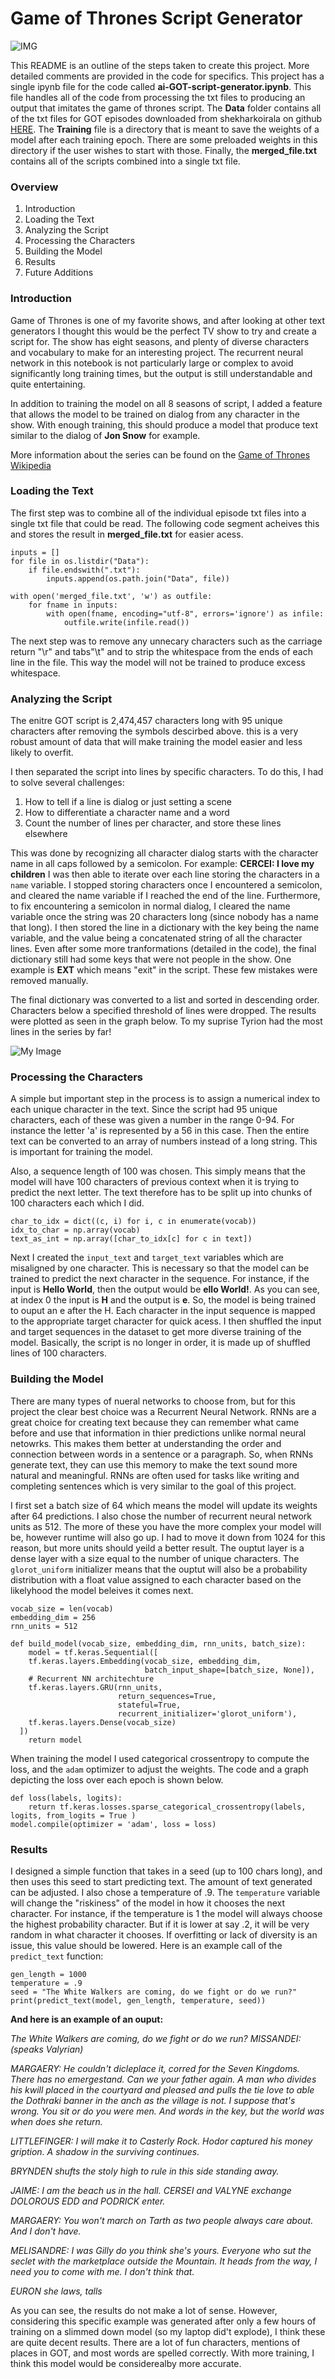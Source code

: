 # Game of Thrones Script Generator
![IMG](https://media0.giphy.com/media/v1.Y2lkPTc5MGI3NjExMTRkaGdrbWsydzZqemlsMmY4c3E1N2RqNzZkeWZ0aDB5dG0xemRoeiZlcD12MV9naWZzX3NlYXJjaCZjdD1n/3oEjI1erPMTMBFmNHi/giphy.gif)

This README is an outline of the steps taken to create this project. More detailed comments are provided in the code for specifics. This project has a single ipynb file for the code called **ai-GOT-script-generator.ipynb**. This file handles all of the code from processing the txt files to producing an output that imitates the game of thrones script. The **Data** folder contains all of the txt files for GOT episodes downloaded from shekharkoirala on github [HERE](https://github.com/shekharkoirala/Game_of_Thrones). The **Training** file is a directory that is meant to save the weights of a model after each training epoch. There are some preloaded weights in this directory if the user wishes to start with those. Finally, the **merged_file.txt** contains all of the scripts combined into a single txt file. 

### Overview
1. Introduction
2. Loading the Text
3. Analyzing the Script
4. Processing the Characters
5. Building the Model
6. Results
7. Future Additions


### Introduction
Game of Thrones is one of my favorite shows, and after looking at other text generators I thought this would be the perfect TV show to try and create a script for. The show has eight seasons, and plenty of diverse characters and vocabulary to make for an interesting project. The recurrent neural network in this notebook is not particularly large or complex to avoid significantly long training times, but the output is still understandable and quite entertaining. 

In addition to training the model on all 8 seasons of script, I added a feature that allows the model to be trained on dialog from any character in the show. With enough training, this should produce a model that produce text similar to the dialog of **Jon Snow** for example. 

More information about the series can be found on the [Game of Thrones Wikipedia](https://en.wikipedia.org/wiki/Game_of_Thrones)

### Loading the Text
The first step was to combine all of the individual episode txt files into a single txt file that could be read. The following code segment acheives this and stores the result in **merged_file.txt** for easier acess.

```
inputs = []
for file in os.listdir("Data"):
    if file.endswith(".txt"):
        inputs.append(os.path.join("Data", file))

with open('merged_file.txt', 'w') as outfile:
    for fname in inputs:
        with open(fname, encoding="utf-8", errors='ignore') as infile:
            outfile.write(infile.read())
```
The next step was to remove any unnecary characters such as the carriage return "\r" and tabs"\t" and to strip the whitespace from the ends of each line in the file. This way the model will not be trained to produce excess whitespace. 

### Analyzing the Script
The enitre GOT script is 2,474,457 characters long with 95 unique characters after removing the symbols descirbed above. this is a very robust amount of data that will make training the model easier and less likely to overfit. 

I then separated the script into lines by specific characters. To do this, I had to solve several challenges:
1. How to tell if a line is dialog or just setting a scene
2. How to differentiate a character name and a word
3. Count the number of lines per character, and store these lines elsewhere

This was done by recognizing all character dialog starts with the character name in all caps followed by a semicolon. For example: **CERCEI: I love my children**
I was then able to iterate over each line storing the characters in a `name` variable. I stopped storing characters once I encountered a semicolon, and cleared the name variable if I reached the end of the line. Furthermore, to fix encountering a semicolon in normal dialog, I cleared the name variable once the string was 20 characters long (since nobody has a name that long). I then stored the line in a dictionary with the key being the name variable, and the value being a concatenated string of all the character lines. Even after some more tranformations (detailed in the code), the final dictionary still had some keys that were not people in the show. One example is **EXT** which means "exit" in the script. These few mistakes were removed manually.

The final dictionary was converted to a list and sorted in descending order. Characters below a specified threshold of lines were dropped. The results were plotted as seen in the graph below. To my suprise Tyrion had the most lines in the series by far!

![My Image](images/my-image.jpg)

### Processing the Characters
A simple but important step in the process is to assign a numerical index to each unique character in the text. Since the script had 95 unique characters, each of these was given a number in the range 0-94. For instance the letter 'a' is represented by a 56 in this case. Then the entire text can be converted to an array of numbers instead of a long string. This is important for training the model.

Also, a sequence length of 100 was chosen. This simply means that the model will have 100 characters of previous context when it is trying to predict the next letter. The text therefore has to be split up into chunks of 100 characters each which I did. 
```
char_to_idx = dict((c, i) for i, c in enumerate(vocab))
idx_to_char = np.array(vocab)
text_as_int = np.array([char_to_idx[c] for c in text])
```

Next I created the `input_text` and `target_text` variables which are misaligned by one character. This is necessary so that the model can be trained to predict the next character in the sequence. For instance, if the input is **Hello World**, then the output would be **ello World!**. As you can see, at index 0 the input is **H** and the output is **e**. So, the model is being trained to ouput an e after the H. Each character in the input sequence is mapped to the appropriate target character for quick acess. I then shuffled the input and target sequences in the dataset to get more diverse training of the model. Basically, the script is no longer in order, it is made up of shuffled lines of 100 characters. 

### Building the Model
There are many types of nueral networks to choose from, but for this project the clear best choice was a Recurrent Neural Network. RNNs are a great choice for creating text because they can remember what came before and use that information in thier predictions unlike normal neural netowrks. This makes them better at understanding the order and connection between words in a sentence or a paragraph. So, when RNNs generate text, they can use this memory to make the text sound more natural and meaningful. RNNs are often used for tasks like writing and completing sentences which is very similar to the goal of this project. 

I first set a batch size of 64 which means the model will update its weights after 64 predictions. I also chose the number of recurrent neural network units as 512. The more of these you have the more complex your model will be, however runtime will also go up. I had to move it down from 1024 for this reason, but more units should yeild a better result. The ouptut layer is a dense layer with a size equal to the number of unique characters. The `glorot_uniform` initializer means that the ouptut will also be a probability distribution with a float value assigned to each character based on the likelyhood the model beleives it comes next. 
```
vocab_size = len(vocab)
embedding_dim = 256
rnn_units = 512

def build_model(vocab_size, embedding_dim, rnn_units, batch_size):
    model = tf.keras.Sequential([
    tf.keras.layers.Embedding(vocab_size, embedding_dim,
                              batch_input_shape=[batch_size, None]),
    # Recurrent NN architechture
    tf.keras.layers.GRU(rnn_units,
                        return_sequences=True,
                        stateful=True,
                        recurrent_initializer='glorot_uniform'),
    tf.keras.layers.Dense(vocab_size)
  ])
    return model
```
When training the model I used categorical crossentropy to compute the loss, and the `adam` optimizer to adjust the weights. The code and a graph depicting the loss over each epoch is shown below. 
```
def loss(labels, logits):
    return tf.keras.losses.sparse_categorical_crossentropy(labels, logits, from_logits = True )
model.compile(optimizer = 'adam', loss = loss)
```
### Results

I designed a simple function that takes in a seed (up to 100 chars long), and then uses this seed to start predicting text. The amount of text generated can be adjusted. I also chose a temperature of .9. The `temperature` variable will change the "riskiness" of the model in how it chooses the next character. For instance, if the temperature is 1 the model will always choose the highest probability character. But if it is lower at say .2, it will be very random in what character it chooses. If overfitting or lack of diversity is an issue, this value should be lowered. Here is an example call of the `predict_text` function:
```
gen_length = 1000
temperature = .9
seed = "The White Walkers are coming, do we fight or do we run?"
print(predict_text(model, gen_length, temperature, seed))
```
**And here is an example of an ouput:**

*The White Walkers are coming, do we fight or do we run?
MISSANDEI: (speaks Valyrian)*

*MARGAERY: He couldn't dicleplace it, corred for the Seven Kingdoms.  There has no emergestand.  Can we your father again. A man who divides his kwill placed in the courtyard and pleased and pulls the tie love to able the Dothraki banner in the anch as the village is not. I suppose that's wrong. You sit or do you were men. And words in the key, but the world was when does she return.*

*LITTLEFINGER: I will make it to Casterly Rock. Hodor captured his money gription.  A shadow in the surviving continues.*

*BRYNDEN shufts the stoly high to rule in this side standing away.*

*JAIME: I am the beach us in the hall. CERSEI and VALYNE exchange  DOLOROUS EDD and PODRICK enter.*

*MARGAERY: You won't march on Tarth as two people always care about. And I don't have.*

*MELISANDRE: I was Gilly do you think she's yours.  Everyone who sut the seclet with the marketplace outside the Mountain. It heads from the way, I need you to come with me. I don't think that.*

*EURON she laws, talls*

As you can see, the results do not make a lot of sense. However, considering this specific example was generated after only a few hours of training on a slimmed down model (so my laptop did't explode), I think these are quite decent results. There are a lot of fun characters, mentions of places in GOT, and most words are spelled correctly. With more training, I think this model would be considerealby more accurate. 

